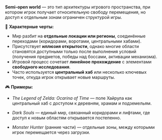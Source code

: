 **Semi-open world** — это тип архитектуры игрового пространства, при котором игрок получает относительную свободу перемещения, но доступ к отдельным зонам ограничен структурой игры.

🔑 **Характерные черты:**

- Мир разбит на **отдельные локации или регионы**, соединённые переходами (коридорами, воротами, центральными хабами).
- Присутствует **иллюзия открытости**, однако многие области становятся доступными только после выполнения условий (получения предметов, победы над боссами, активации механизма).
- Игровой процесс сочетает **линейное прохождение** с элементами **свободного исследования**.
- Часто используется **центральный хаб** или несколько ключевых точек, откуда игрок открывает новые маршруты.


🎮 **Примеры:**

- _The Legend of Zelda: Ocarina of Time_ — поле Хайрула как центральный хаб с доступом к деревням, храмам и подземельям.

- _Dark Souls_ — единый мир, связанный коридорами и лифтами, где доступ к новым областям открывается постепенно.

- _Monster Hunter_ (ранние части) — отдельные зоны, между которыми игрок перемещается через загрузки.
